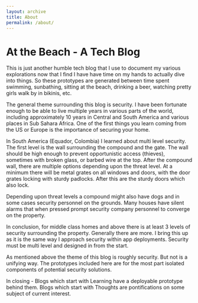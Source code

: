 ```yaml
---
layout: archive
title: About
permalink: /about/
---
```


# At the Beach - A Tech Blog

This is just another humble tech blog that I use to document my various explorations
now that I find I have have time on my hands to actually dive into things. So these
prototypes are generated between time spent swimming, sunbathing, sitting at the beach,
drinking a beer, watching pretty girls walk by in bikinis, etc. 

The general theme surrounding this blog is security. I have been fortunate enough to
be able to live multiple years in various parts of the world, including approximately
10 years in Central and South America and various places in Sub Sahara Africa. One of
the first things you learn coming from the US or Europe is the importance of securing
your home. 

In South America (Equador, Colombia) I learned about multi level security. The first
level is the wall surrounding the compound and the gate. The wall should be high enough
to prevent opportunistic access (thieves), sometimes with broken glass, or barbed wire at
the top. After the compound wall, there are multiple options depending upon the threat
level. At a minimum there will be metal grates on all windows and doors, with the door
grates locking with sturdy padlocks. After this are the sturdy doors which also lock.

Depending upon threat levels a compound might also have dogs and in some cases security
personnel on the grounds. Many houses have silent alarms that when pressed prompt security
company personnel to converge on the property.

In conclusion, for middle class homes and above there is at least 3 levels of security
surrounding the property. Generally there are more. I bring this up as it is the same way
I approach security within app deployments. Security must be multi level and designed in 
from the start.

As mentioned above the theme of this blog is roughly security. But not is a unifying
way. The prototypes included here are for the most part isolated components of potential 
security solutions. 

In closing - Blogs which start with Learning have a deployable prototype behind them. Blogs
which start with Thoughts are pontifications on some subject of current interest.



